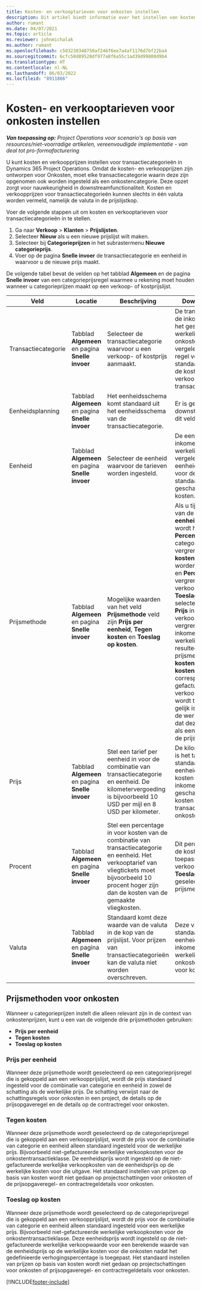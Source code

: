 ```yaml
---
title: Kosten- en verkooptarieven voor onkosten instellen
description: Dit artikel biedt informatie over het instellen van kosten- en verkooptarieven voor transactie- en onkostencategorieën.
author: rumant
ms.date: 04/07/2021
ms.topic: article
ms.reviewer: johnmichalak
ms.author: rumant
ms.openlocfilehash: c503230348750af246f6ee7a4af1176d7bf22ba4
ms.sourcegitcommit: 6cfc50d89528df977a8f6a55c1ad39d99800d9b4
ms.translationtype: HT
ms.contentlocale: nl-NL
ms.lasthandoff: 06/03/2022
ms.locfileid: "8911866"
---
```

# <a name="set-up-cost-and-sales-rates-for-expenses"></a>Kosten- en verkooptarieven voor onkosten instellen

_**Van toepassing op:** Project Operations voor scenario's op basis van resources/niet-voorradige artikelen, vereenvoudigde implementatie - van deal tot pro-formafacturering_

U kunt kosten en verkoopprijzen instellen voor transactiecategorieën in Dynamics 365 Project Operations. Omdat de kosten- en verkoopprijzen zijn ontworpen voor Onkosten, moet elke transactiecategorie waarin deze zijn opgenomen ook worden ingesteld als een onkostencategorie. Deze opzet zorgt voor nauwkeurigheid in downstreamfunctionaliteit. Kosten en verkoopprijzen voor transactiecategorieën kunnen slechts in één valuta worden vermeld, namelijk de valuta in de prijslijstkop.

Voer de volgende stappen uit om kosten en verkooptarieven voor transactiecategorieën in te stellen. 

1. Ga naar **Verkoop** > **Klanten** > **Prijslijsten**​.
2. Selecteer **Nieuw** als u een nieuwe prijslijst wilt maken. 
3. Selecteer bij **Categorieprijzen** in het subrastermenu **Nieuwe categorieprijs**. 
4. Voer op de pagina **Snelle invoer** de transactiecategorie en eenheid in waarvoor u de nieuwe prijs maakt.

De volgende tabel bevat de velden op het tabblad **Algemeen** en de pagina **Snelle invoer** van een categorieprijsregel waarmee u rekening moet houden wanneer u categorieprijzen maakt op een verkoop- of kostprijslijst.

| Veld | Locatie | Beschrijving | Downstreamimpact |
| --- | --- | --- | --- |
| Transactiecategorie | Tabblad **Algemeen** en pagina **Snelle invoer** | Selecteer de transactiecategorie waarvoor u een verkoop- of kostprijs aanmaakt. | De transactiecategorie in de inkomende regel met het geschatte of werkelijke bedrag voor onkosten wordt vergeleken met deze regel voor de standaardwaarde voor de kosten- of verkooptarieven van de transactiecategorie. |
| Eenheidsplanning | Tabblad **Algemeen** en pagina **Snelle invoer** | Het eenheidsschema komt standaard uit het eenheidsschema van de transactiecategorie. | Er is geen downstreamimpact van dit veld. |
| Eenheid | Tabblad **Algemeen** en pagina **Snelle invoer** | Selecteer de eenheid waarvoor de tarieven worden ingesteld. | De eenheid op de inkomende schatting of werkelijke waarde wordt vergeleken met de eenheid op deze regel voor de standaardwaarde van de geschatte werkelijke kosten. |
| Prijsmethode | Tabblad **Algemeen** en pagina **Snelle invoer** | Mogelijke waarden van het veld **Prijsmethode** veld zijn **Prijs per eenheid**, **Tegen kosten** en **Toeslag op kosten**. | Als u tijdens het instellen van de prijs **Prijs per eenheid** selecteert, wordt het veld **Percentage** op de categorieprijsregel vergrendeld. Als **Tegen kosten** is geselecteerd, worden de velden **Prijs** en **Percentage** vergrendeld in de verkoopprijslijst. Als u **Toeslag op kosten** selecteer, wordt het veld **Prijs** in de verkoopprijslijst vergrendeld. Op een inkomende regel voor werkelijke onkosten resulteert de prijsmethode **Tegen kosten** of **Toeslag op kosten** erin dat aan de corresponderende niet-gefactureerde verkoopregel een prijs wordt toegewezen die gelijk is aan de prijs op de werkelijke kosten of dat deze wordt berekend als een toeslag bovenop de prijs. |
| Prijs | Tabblad **Algemeen** en pagina **Snelle invoer** | Stel een tarief per eenheid in voor de combinatie van transactiecategorie en eenheid. De kilometervergoeding is bijvoorbeeld 10 USD per mijl en 8 USD per kilometer. | De kilometervergoeding is het tarief dat standaard is voor de eenheidsprijs of de kosten van de inkomende regel met geschatte of werkelijke kosten voor de transactieklasse met onkosten.|
| Procent | Tabblad **Algemeen** en pagina **Snelle invoer** | Stel een percentage in voor kosten van de combinatie van transactiecategorie en eenheid. Het verkooptarief van vliegtickets moet bijvoorbeeld 10 procent hoger zijn dan de kosten van de gemaakte vliegkosten. | Dit percentage bovenop de kosten is alleen van toepassing op een verkoopprijslijst wanneer **Toeslag op kosten** is geselecteerd als prijsmethode. |
| Valuta | Tabblad **Algemeen** en pagina **Snelle invoer** | Standaard komt deze waarde van de valuta in de kop van de prijslijst. Voor prijzen van transactiecategorieën kan de valuta niet worden overschreven. | Deze valuta is de standaardvaluta voor de eenheidsprijs van de inkomende regel met werkelijke kosten van de onkostentransactieklasse voor kosten en verkoop. |

## <a name="pricing-methods-for-expenses"></a>Prijsmethoden voor onkosten

Wanneer u categorieprijzen instelt die alleen relevant zijn in de context van onkostenprijzen, kunt u een van de volgende drie prijsmethoden gebruiken:

- **Prijs per eenheid**
- **Tegen kosten**
- **Toeslag op kosten**

### <a name="price-per-unit"></a>Prijs per eenheid
Wanneer deze prijsmethode wordt geselecteerd op een categorieprijsregel die is gekoppeld aan een verkoopprijslijst, wordt de prijs standaard ingesteld voor de combinatie van categorie en eenheid in zowel de schatting als de werkelijke prijs. De schatting verwijst naar de schattingsregels voor onkosten in een project, de details op de prijsopgaveregel en de details op de contractregel voor onkosten.

### <a name="at-cost"></a>Tegen kosten
Wanneer deze prijsmethode wordt geselecteerd op de categorieprijsregel die is gekoppeld aan een verkoopprijslijst, wordt de prijs voor de combinatie van categorie en eenheid alleen standaard ingesteld voor de werkelijke prijs. Bijvoorbeeld niet-gefactureerde werkelijke verkoopkosten voor de onkostentransactieklasse. De eenheidsprijs wordt ingesteld op de niet-gefactureerde werkelijke verkoopkosten van de eenheidsprijs op de werkelijke kosten voor die uitgave. Het standaard instellen van prijzen op basis van kosten wordt niet gedaan op projectschattingen voor onkosten of de prijsopgaveregel- en contractregeldetails voor onkosten.

### <a name="markup-over-cost"></a>Toeslag op kosten
Wanneer deze prijsmethode wordt geselecteerd op de categorieprijsregel die is gekoppeld aan een verkoopprijslijst, wordt de prijs voor de combinatie van categorie en eenheid alleen standaard ingesteld voor een werkelijke prijs. Bijvoorbeeld niet-gefactureerde werkelijke verkoopkosten voor de onkostentransactieklasse. Deze eenheidsprijs wordt ingesteld op de niet-gefactureerde werkelijke verkoopwaarde voor een berekende waarde van de eenheidsprijs op de werkelijke kosten voor die onkosten nadat het gedefinieerde verhogingspercentage is toegepast. Het standaard instellen van prijzen op basis van kosten wordt niet gedaan op projectschattingen voor onkosten of prijsopgaveregel- en contractregeldetails voor onkosten.


[!INCLUDE[footer-include](../includes/footer-banner.md)]
